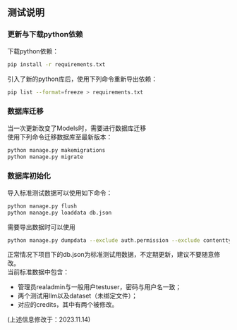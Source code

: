 ## 测试说明  
### 更新与下载python依赖  
下载python依赖：  
```bash
pip install -r requirements.txt
```
引入了新的python库后，使用下列命令重新导出依赖：  
```bash
pip list --format=freeze > requirements.txt
```
### 数据库迁移  
当一次更新改变了Models时，需要进行数据库迁移  
使用下列命令迁移数据库至最新版本：  
```bash
python manage.py makemigrations
python manage.py migrate
```
### 数据库初始化  
导入标准测试数据可以使用如下命令：  
```bash
python manage.py flush
python manage.py loaddata db.json
```
需要导出数据时可以使用  
```bash
python manage.py dumpdata --exclude auth.permission --exclude contenttypes > db_test.json
```  
正常情况下项目下的db.json为标准测试用数据，不定期更新，建议不要随意修改。  
当前标准数据中包含：  
* 管理员realadmin与一般用户testuser，密码与用户名一致；  
* 两个测试用llm以及dataset（未绑定文件）；  
* 对应的credits，其中有两个被修改。  

(上述信息修改于：2023.11.14)   